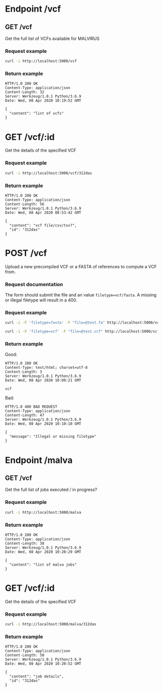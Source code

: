 # Endpoint /vcf

## GET /vcf 
Get the full list of VCFs available for MALVIRUS

### Request example
```bash
curl -i http://localhost:5000/vcf
```
### Return example
```
HTTP/1.0 200 OK
Content-Type: application/json
Content-Length: 32
Server: Werkzeug/1.0.1 Python/3.6.9
Date: Wed, 08 Apr 2020 10:19:52 GMT

{
  "content": "list of vcfs"
}
```

# GET /vcf/:id
Get the details of the specified VCF

### Request example
```bash
curl -i http://localhost:5000/vcf/312das
```
### Return example
```
HTTP/1.0 200 OK
Content-Type: application/json
Content-Length: 56
Server: Werkzeug/1.0.1 Python/3.6.9
Date: Wed, 08 Apr 2020 08:53:42 GMT

{
  "content": "vcf file/csv/tsv?", 
  "id": "312das"
}
```

# POST /vcf
Upload a new precompiled VCF or a FASTA of references to compute a VCF from.

### Request documentation
The form should submit the file and an value `filetype=vcf/fasta`. A missing or illegal filetype will result in a 400.

### Request example
```bash
curl -i -F 'filetype=fasta' -F "file=@test.fa" http://localhost:5000/vcf

curl -i -F 'filetype=vcf' -F "file=@test.vcf" http://localhost:5000/vcf
```
### Return example
Good:
```
HTTP/1.0 200 OK
Content-Type: text/html; charset=utf-8
Content-Length: 3
Server: Werkzeug/1.0.1 Python/3.6.9
Date: Wed, 08 Apr 2020 10:09:21 GMT

vcf
```

Bad:
```
HTTP/1.0 400 BAD REQUEST
Content-Type: application/json
Content-Length: 47
Server: Werkzeug/1.0.1 Python/3.6.9
Date: Wed, 08 Apr 2020 10:10:10 GMT

{
  "message": "Illegal or missing filetype"
}
```

# Endpoint /malva

## GET /vcf 
Get the full list of jobs executed / in progress?

### Request example
```bash
curl -i http://localhost:5000/malva
```
### Return example
```
HTTP/1.0 200 OK
Content-Type: application/json
Content-Length: 38
Server: Werkzeug/1.0.1 Python/3.6.9
Date: Wed, 08 Apr 2020 10:20:29 GMT

{
  "content": "list of malva jobs"
}
```

# GET /vcf/:id
Get the details of the specified VCF

### Request example
```bash
curl -i http://localhost:5000/malva/312das
```
### Return example
```
HTTP/1.0 200 OK
Content-Type: application/json
Content-Length: 50
Server: Werkzeug/1.0.1 Python/3.6.9
Date: Wed, 08 Apr 2020 10:20:52 GMT

{
  "content": "job details", 
  "id": "312das"
}
```